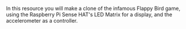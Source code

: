 In this resource you will make a clone of the infamous Flappy Bird game, using the Raspberry Pi Sense HAT's LED Matrix for a display, and the accelerometer as a controller.
